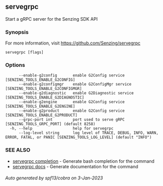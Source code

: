## servegrpc

Start a gRPC server for the Senzing SDK API

### Synopsis

For more information, visit https://github.com/Senzing/servegrpc

```
servegrpc [flags]
```

### Options

```
      --enable-g2config       enable G2Config service [SENZING_TOOLS_ENABLE_G2CONFIG]
      --enable-g2configmgr    enable G2ConfigMgr service [SENZING_TOOLS_ENABLE_G2CONFIGMGR]
      --enable-g2diagnostic   enable G2Diagnostic service [SENZING_TOOLS_ENABLE_G2DIAGNOSTIC]
      --enable-g2engine       enable G2Config service [SENZING_TOOLS_ENABLE_G2ENGINE]
      --enable-g2product      enable G2Config service [SENZING_TOOLS_ENABLE_G2PRODUCT]
      --grpc-port int         port used to serve gRPC [SENZING_TOOLS_GRPC_PORT] (default 8258)
  -h, --help                  help for servegrpc
      --log-level string      log level of TRACE, DEBUG, INFO, WARN, ERROR, FATAL, or PANIC [SENZING_TOOLS_LOG_LEVEL] (default "INFO")
```

### SEE ALSO

* [servegrpc completion](servegrpc_completion.md)	 - Generate bash completion for the command
* [servegrpc docs](servegrpc_docs.md)	 - Generate documentation for the command

###### Auto generated by spf13/cobra on 3-Jan-2023
